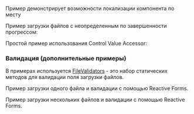 Пример демонстрирует возможности локализации компонента по месту

<!-- example(file-upload-multiple-custom-text-overview) -->

Пример загрузки файлов с неопределенным по завершенности прогрессом:

<!-- example(file-upload-indeterminate-loading-overview) -->

Простой пример использования Control Value Accessor:

<!-- example(file-upload-cva-overview) -->

### Валидация (дополнительные примеры)

В примерах используется [FileValidators](https://github.com/koobiq/angular-components/blob/main/packages/components/core/forms/validators.ts) - это набор статических методов для валидации поля загрузки файлов.

Пример загрузки одного файла и валидации с помощью Reactive Forms.

<!-- example(file-upload-single-validation-reactive-forms-overview) -->

Пример загрузки нескольких файлов и валидации с помощью Reactive Forms.

<!-- example(file-upload-multiple-default-validation-reactive-forms-overview) -->
